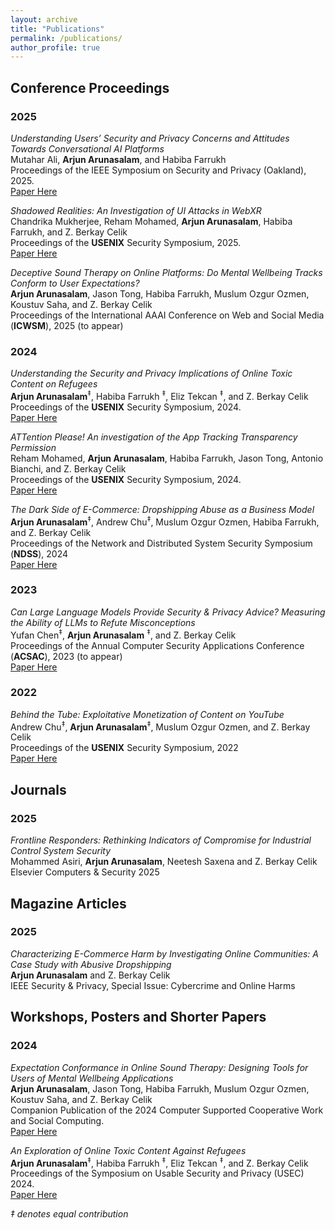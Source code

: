 ```yaml
---
layout: archive
title: "Publications"
permalink: /publications/
author_profile: true
---
```





## Conference Proceedings

### 2025

*Understanding Users’ Security and Privacy Concerns and Attitudes Towards Conversational AI Platforms*<br>
Mutahar Ali, **Arjun Arunasalam**, and Habiba Farrukh<br>
Proceedings of the IEEE Symposium on Security and Privacy (Oakland), 2025. <br>
[Paper Here](https://arxiv.org/pdf/2504.06552)<br>



*Shadowed Realities: An Investigation of UI Attacks in WebXR*<br>
Chandrika Mukherjee, Reham Mohamed, **Arjun Arunasalam**, Habiba Farrukh, and Z. Berkay Celik<br>
Proceedings of the **USENIX** Security Symposium, 2025. <br>
[Paper Here](https://arjunarunasalam.github.io//files/2025_Shadowed_Realities_watermark.pdf)<br>


*Deceptive Sound Therapy on Online Platforms: Do Mental Wellbeing Tracks Conform to User Expectations?*<br>
**Arjun Arunasalam**, Jason Tong, Habiba Farrukh, Muslum Ozgur Ozmen, Koustuv Saha, and Z. Berkay Celik<br>
Proceedings of the International AAAI Conference on Web and Social Media (**ICWSM**), 2025 (to appear) <br>


### 2024

*Understanding the Security and Privacy Implications of Online Toxic Content on Refugees*<br>
**Arjun Arunasalam**<sup>‡</sup>, Habiba Farrukh <sup>‡</sup>, Eliz Tekcan <sup>‡</sup>, and Z. Berkay Celik<br>
Proceedings of the **USENIX** Security Symposium, 2024. <br>
[Paper Here](https://www.usenix.org/system/files/sec23winter-prepub-48-arunasalam.pdf)<br>


*ATTention Please! An investigation of the App Tracking Transparency Permission* <br>
Reham Mohamed, **Arjun Arunasalam**, Habiba Farrukh, Jason Tong, Antonio Bianchi, and Z. Berkay Celik<br>
Proceedings of the **USENIX** Security Symposium, 2024. <br>
[Paper Here](https://www.usenix.org/system/files/sec24summer-prepub-1232-mohamed.pdf)<br>


*The Dark Side of E-Commerce: Dropshipping Abuse as a Business Model* <br>
**Arjun Arunasalam**<sup>‡</sup>, Andrew Chu<sup>‡</sup>, Muslum Ozgur Ozmen, Habiba Farrukh, and Z. Berkay Celik<br>
Proceedings of the Network and Distributed System
Security Symposium (**NDSS**), 2024  <br>
[Paper Here](https://www.ndss-symposium.org/wp-content/uploads/2024-39-paper.pdf)<br>



### 2023

*Can Large Language Models Provide Security & Privacy Advice? Measuring the
Ability of LLMs to Refute Misconceptions* <br>
Yufan Chen<sup>‡</sup>, **Arjun Arunasalam** <sup>‡</sup>, and Z. Berkay Celik<br>
Proceedings of the Annual Computer Security Applications Conference (**ACSAC**), 2023 (to appear) <br>
[Paper Here](https://dl.acm.org/doi/10.1145/3627106.3627196)<br>


### 2022

*Behind the Tube: Exploitative Monetization of Content on YouTube* <br>
Andrew Chu<sup>‡</sup>,  **Arjun Arunasalam**<sup>‡</sup>, Muslum Ozgur Ozmen, and Z. Berkay Celik<br>
Proceedings of the **USENIX** Security Symposium, 2022 <br>
[Paper Here](https://dl.acm.org/doi/10.1145/3627106.3627196)<br>

## Journals

### 2025

*Frontline Responders: Rethinking Indicators of Compromise for Industrial Control System Security* <br>
Mohammed Asiri, **Arjun Arunasalam**, Neetesh Saxena and Z. Berkay Celik<br>
Elsevier Computers & Security 2025<br>


## Magazine Articles

### 2025

*Characterizing E-Commerce Harm by Investigating Online Communities: A Case Study with Abusive Dropshipping* <br>
**Arjun Arunasalam** and Z. Berkay Celik<br>
IEEE Security & Privacy, Special Issue: Cybercrime and Online Harms <br>


## Workshops, Posters and Shorter Papers

### 2024

*Expectation Conformance in Online Sound Therapy: Designing Tools for Users of Mental Wellbeing Applications*<br>
**Arjun Arunasalam**, Jason Tong, Habiba Farrukh, Muslum Ozgur Ozmen, Koustuv Saha, and Z. Berkay Celik<br>
Companion Publication of the 2024 Computer Supported Cooperative Work and Social Computing. <br>
[Paper Here](https://arjunarunasalam.github.io//files/beats_poster_camera_ready.pdf)<br>


*An Exploration of Online Toxic Content Against Refugees*<br> 
**Arjun Arunasalam**<sup>‡</sup>, Habiba Farrukh <sup>‡</sup>, Eliz Tekcan <sup>‡</sup>, and Z. Berkay Celik<br>
Proceedings of the Symposium on Usable Security and Privacy (USEC) 2024. <br>
[Paper Here](https://www.ndss-symposium.org/wp-content/uploads/usec2024-14-paper.pdf)<br>

*‡ denotes equal contribution*

